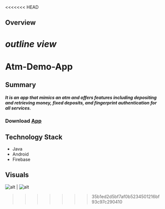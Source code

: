 <<<<<<< HEAD
## Overview
*outline view* 
=======
# Atm-Demo-App

## Summary
##### *It is an app that mimics an atm and offers features including depositing and retrieving money, fixed deposits, and fingerprint authentication for all services.*
### **Download**  [App](https://drive.google.com/file/d/1awGMgcElhZP3g_w26DBwSxe2UFtZGo7C/view?usp=sharing)


## Technology Stack
- Java 
- Android 
- Firebase 

## Visuals
![alt](yourimg1.jpg) | ![alt](yourimg2.jpg)
>>>>>>> 35b1ed2d5bf7af0b5234501216bf93c97c290410
